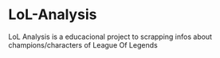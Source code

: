 # LoL-Analysis
LoL Analysis is a educacional project to scrapping infos about champions/characters of League Of Legends 
